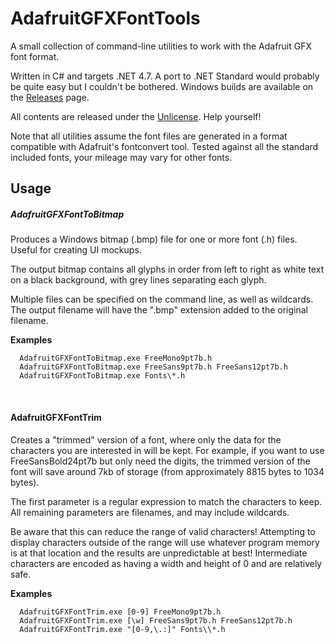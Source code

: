 # AdafruitGFXFontTools
A small collection of command-line utilities to work with the Adafruit GFX font format.

Written in C# and targets .NET 4.7. A port to .NET Standard would probably be quite easy but I couldn't be bothered. Windows builds are available on the [Releases](https://github.com/MvRens/AdafruitGFXFontTools/releases) page.

All contents are released under the [Unlicense](https://unlicense.org/). Help yourself!


Note that all utilities assume the font files are generated in a format compatible with Adafruit's fontconvert tool. Tested against all the standard included fonts, your mileage may vary for other fonts.


## Usage
##### AdafruitGFXFontToBitmap
Produces a Windows bitmap (.bmp) file for one or more font (.h) files. Useful for creating UI mockups.

The output bitmap contains all glyphs in order from left to right as white text on a black background, with grey lines separating each glyph.

Multiple files can be specified on the command line, as well as wildcards. The output filename will have the ".bmp" extension added to the original filename.

__Examples__
```
  AdafruitGFXFontToBitmap.exe FreeMono9pt7b.h
  AdafruitGFXFontToBitmap.exe FreeSans9pt7b.h FreeSans12pt7b.h
  AdafruitGFXFontToBitmap.exe Fonts\*.h
```
<br>


#### AdafruitGFXFontTrim
Creates a "trimmed" version of a font, where only the data for the characters you are interested in will be kept. For example, if you want to use FreeSansBold24pt7b but only need the digits, the trimmed version of the font will save around 7kb of storage (from approximately 8815 bytes to 1034 bytes).

The first parameter is a regular expression to match the characters to keep. All remaining parameters are filenames, and may include wildcards.

Be aware that this can reduce the range of valid characters! Attempting to display characters outside of the range will use whatever program memory is at that location and the results are unpredictable at best! Intermediate characters are encoded as having a width and height of 0 and are relatively safe.

__Examples__
```
  AdafruitGFXFontTrim.exe [0-9] FreeMono9pt7b.h
  AdafruitGFXFontTrim.exe [\w] FreeSans9pt7b.h FreeSans12pt7b.h
  AdafruitGFXFontTrim.exe "[0-9,\.:]" Fonts\\*.h
```
